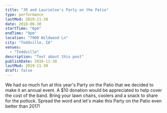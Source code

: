 ```yaml
---
title: "JR and Laurieloo's Party on the Patio"
type: performance
lastMod: 2019-11-30
date: 2018-06-30
startTime: "6pm"
endTime: "9pm"
location: "7900 Wildwood Ln"
city: "Toddville, IA"
venues:
  - "Toddville"
description: "Text about this post"
publishDate: 2019-11-30
lastMod: 2019-11-30
draft: false
---
```


We had so much fun at this year's Party on the Patio that we decided to make it an annual event. A $10 donation would be appreciated to help cover the cost of the band. Bring your lawn chairs, coolers and a snack to share for the potluck. Spread the word and let's make this Party on the Patio even better than 2017!
